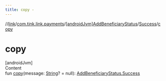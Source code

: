 ```yaml
---
title: copy -
---
```

//[link](../../../index.md)/[com.tink.link.payments](../../index.md)/[[androidJvm]AddBeneficiaryStatus](../index.md)/[Success](index.md)/[copy](copy.md)



# copy  
[androidJvm]  
Content  
fun [copy](copy.md)(message: [String](https://kotlinlang.org/api/latest/jvm/stdlib/kotlin/-string/index.html)? = null): [AddBeneficiaryStatus.Success](index.md)  




